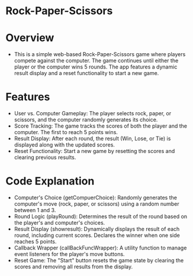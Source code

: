 # Rock-Paper-Scissors

# Overview
* This is a simple web-based Rock-Paper-Scissors game where players compete against the computer. The game continues until either the player or the computer wins 5 rounds. The app features a dynamic result display and a reset functionality to start a new game.

# Features
* User vs. Computer Gameplay: The player selects rock, paper, or scissors, and the computer randomly generates its choice.
* Score Tracking: The game tracks the scores of both the player and the computer. The first to reach 5 points wins.
* Result Display: After each round, the result (Win, Lose, or Tie) is displayed along with the updated scores.
* Reset Functionality: Start a new game by resetting the scores and clearing previous results.

# Code Explanation
* Computer's Choice (getCompuerChoice): Randomly generates the computer's move (rock, paper, or scissors) using a random number between 1 and 3.
* Round Logic (playRound): Determines the result of the round based on the player's and computer's choices.
* Result Display (showresult): Dynamically displays the result of each round, including current scores. Declares the winner when one side reaches 5 points.
* Callback Wrapper (callBackFuncWrapper): A utility function to manage event listeners for the player's move buttons.
* Reset Game: The "Start" button resets the game state by clearing the scores and removing all results from the display.
